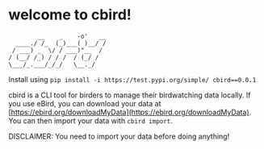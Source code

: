 # welcome to cbird!

```
        __    _    -o'   __
  ____./ /_  (_)___( )__/ /
 / ___) _  \/ / ___)"__  / 
/ (__/ /_) / / /  / (_/ /  
\___/_.___/_/_/   \__._/   

```

Install using ```pip install -i https://test.pypi.org/simple/ cbird==0.0.1```

cbird is a CLI tool for birders to manage their birdwatching data locally. If you use eBird, you can download your data at [https://ebird.org/downloadMyData](https://ebird.org/downloadMyData). You can then import your data with ```cbird import```.

DISCLAIMER: You need to import your data before doing anything!
